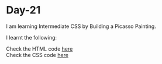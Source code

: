# Day-21
I am learning Intermediate CSS by Building a Picasso Painting.

I learnt the following:


Check the HTML code [here](./.html)  
Check the CSS code [here](./.css)
